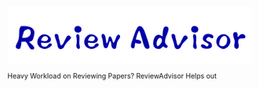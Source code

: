 
<img src="./fig/logo.png" width="500" class="center">

Heavy Workload on Reviewing Papers?  ReviewAdvisor Helps out
